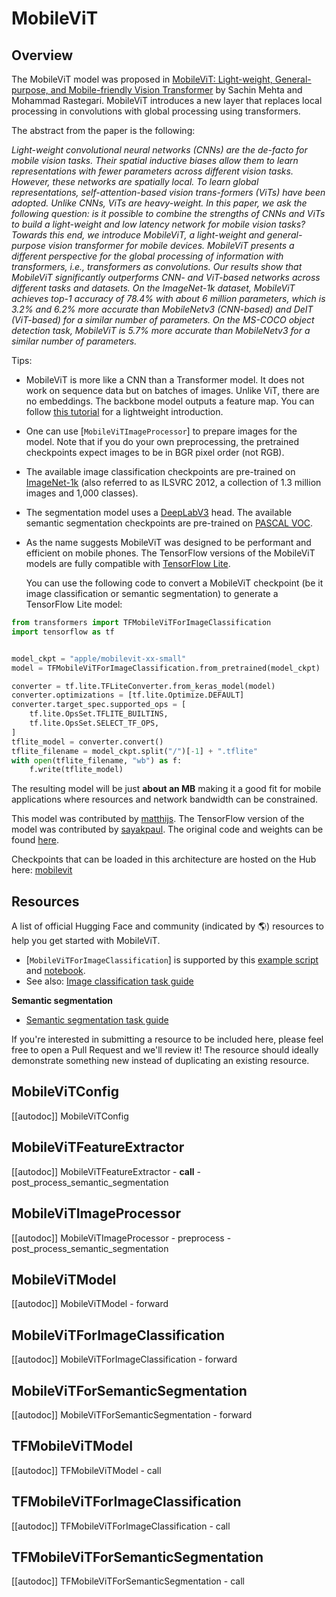 <!--Copyright 2022 The HuggingFace Team. All rights reserved.

Licensed under the Apache License, Version 2.0 (the "License"); you may not use this file except in compliance with
the License. You may obtain a copy of the License at

http://www.apache.org/licenses/LICENSE-2.0

Unless required by applicable law or agreed to in writing, software distributed under the License is distributed on
an "AS IS" BASIS, WITHOUT WARRANTIES OR CONDITIONS OF ANY KIND, either express or implied. See the License for the
specific language governing permissions and limitations under the License.

⚠️ Note that this file is in Markdown but contain specific syntax for our doc-builder (similar to MDX) that may not be
rendered properly in your Markdown viewer.

-->

# MobileViT

## Overview

The MobileViT model was proposed in [MobileViT: Light-weight, General-purpose, and Mobile-friendly Vision Transformer](https://arxiv.org/abs/2110.02178) by Sachin Mehta and Mohammad Rastegari. MobileViT introduces a new layer that replaces local processing in convolutions with global processing using transformers.

The abstract from the paper is the following:

*Light-weight convolutional neural networks (CNNs) are the de-facto for mobile vision tasks. Their spatial inductive biases allow them to learn representations with fewer parameters across different vision tasks. However, these networks are spatially local. To learn global representations, self-attention-based vision trans-formers (ViTs) have been adopted. Unlike CNNs, ViTs are heavy-weight. In this paper, we ask the following question: is it possible to combine the strengths of CNNs and ViTs to build a light-weight and low latency network for mobile vision tasks? Towards this end, we introduce MobileViT, a light-weight and general-purpose vision transformer for mobile devices. MobileViT presents a different perspective for the global processing of information with transformers, i.e., transformers as convolutions. Our results show that MobileViT significantly outperforms CNN- and ViT-based networks across different tasks and datasets. On the ImageNet-1k dataset, MobileViT achieves top-1 accuracy of 78.4% with about 6 million parameters, which is 3.2% and 6.2% more accurate than MobileNetv3 (CNN-based) and DeIT (ViT-based) for a similar number of parameters. On the MS-COCO object detection task, MobileViT is 5.7% more accurate than MobileNetv3 for a similar number of parameters.*

Tips:

- MobileViT is more like a CNN than a Transformer model. It does not work on sequence data but on batches of images. Unlike ViT, there are no embeddings. The backbone model outputs a feature map. You can follow [this tutorial](https://keras.io/examples/vision/mobilevit) for a lightweight introduction.
- One can use [`MobileViTImageProcessor`] to prepare images for the model. Note that if you do your own preprocessing, the pretrained checkpoints expect images to be in BGR pixel order (not RGB).
- The available image classification checkpoints are pre-trained on [ImageNet-1k](https://huggingface.co/datasets/imagenet-1k) (also referred to as ILSVRC 2012, a collection of 1.3 million images and 1,000 classes).
- The segmentation model uses a [DeepLabV3](https://arxiv.org/abs/1706.05587) head. The available semantic segmentation checkpoints are pre-trained on [PASCAL VOC](http://host.robots.ox.ac.uk/pascal/VOC/).
- As the name suggests MobileViT was designed to be performant and efficient on mobile phones. The TensorFlow versions of the MobileViT models are fully compatible with [TensorFlow Lite](https://www.tensorflow.org/lite).

  You can use the following code to convert a MobileViT checkpoint (be it image classification or semantic segmentation) to generate a
  TensorFlow Lite model:

```py
from transformers import TFMobileViTForImageClassification
import tensorflow as tf


model_ckpt = "apple/mobilevit-xx-small"
model = TFMobileViTForImageClassification.from_pretrained(model_ckpt)

converter = tf.lite.TFLiteConverter.from_keras_model(model)
converter.optimizations = [tf.lite.Optimize.DEFAULT]
converter.target_spec.supported_ops = [
    tf.lite.OpsSet.TFLITE_BUILTINS,
    tf.lite.OpsSet.SELECT_TF_OPS,
]
tflite_model = converter.convert()
tflite_filename = model_ckpt.split("/")[-1] + ".tflite"
with open(tflite_filename, "wb") as f:
    f.write(tflite_model)
```

  The resulting model will be just **about an MB** making it a good fit for mobile applications where resources and network
  bandwidth can be constrained.


This model was contributed by [matthijs](https://huggingface.co/Matthijs). The TensorFlow version of the model was contributed by [sayakpaul](https://huggingface.co/sayakpaul). The original code and weights can be found [here](https://github.com/apple/ml-cvnets).

Checkpoints that can be loaded in this architecture are hosted on the Hub here: [mobilevit](https://huggingface.co/models?other=mobilevit)

## Resources

A list of official Hugging Face and community (indicated by 🌎) resources to help you get started with MobileViT.

<PipelineTag pipeline="image-classification"/>

- [`MobileViTForImageClassification`] is supported by this [example script](https://github.com/huggingface/transformers/tree/main/examples/pytorch/image-classification) and [notebook](https://colab.research.google.com/github/huggingface/notebooks/blob/main/examples/image_classification.ipynb).
- See also: [Image classification task guide](../tasks/image_classification)

**Semantic segmentation**
- [Semantic segmentation task guide](../tasks/semantic_segmentation)

If you're interested in submitting a resource to be included here, please feel free to open a Pull Request and we'll review it! The resource should ideally demonstrate something new instead of duplicating an existing resource.

## MobileViTConfig

[[autodoc]] MobileViTConfig

## MobileViTFeatureExtractor

[[autodoc]] MobileViTFeatureExtractor
    - __call__
    - post_process_semantic_segmentation

## MobileViTImageProcessor

[[autodoc]] MobileViTImageProcessor
    - preprocess
    - post_process_semantic_segmentation

## MobileViTModel

[[autodoc]] MobileViTModel
    - forward

## MobileViTForImageClassification

[[autodoc]] MobileViTForImageClassification
    - forward

## MobileViTForSemanticSegmentation

[[autodoc]] MobileViTForSemanticSegmentation
    - forward

## TFMobileViTModel

[[autodoc]] TFMobileViTModel
    - call

## TFMobileViTForImageClassification

[[autodoc]] TFMobileViTForImageClassification
    - call

## TFMobileViTForSemanticSegmentation

[[autodoc]] TFMobileViTForSemanticSegmentation
    - call
